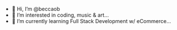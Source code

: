 - 👋 Hi, I’m @beccaob
- 👀 I’m interested in coding, music & art...
- 🌱 I’m currently learning Full Stack Development w/ eCommerce...


<!---
beccaob/beccaob is a ✨ special ✨ repository because its `README.md` (this file) appears on your GitHub profile.
You can click the Preview link to take a look at your changes.
--->
